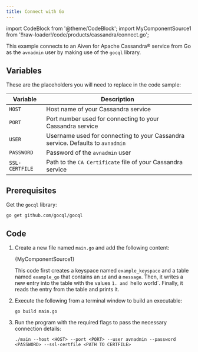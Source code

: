 ```yaml
---
title: Connect with Go
---
```


import CodeBlock from '@theme/CodeBlock';
import MyComponentSource1 from '!!raw-loader!/code/products/cassandra/connect.go';

This example connects to an Aiven for Apache Cassandra® service from Go
as the `avnadmin` user by making use of the `gocql` library.

## Variables

These are the placeholders you will need to replace in the code sample:

| Variable       | Description                                                                    |
| -------------- | ------------------------------------------------------------------------------ |
| `HOST`         | Host name of your Cassandra service                                            |
| `PORT`         | Port number used for connecting to your Cassandra service                      |
| `USER`         | Username used for connecting to your Cassandra service. Defaults to `avnadmin` |
| `PASSWORD`     | Password of the `avnadmin` user                                                |
| `SSL-CERTFILE` | Path to the `CA Certificate` file of your Cassandra service                    |


## Prerequisites

Get the `gocql` library:

```
go get github.com/gocql/gocql
```

## Code

1.  Create a new file named `main.go` and add the following content:

    <CodeBlock language='go'>{MyComponentSource1}</CodeBlock>

    This code first creates a keyspace named `example_keyspace` and a
    table named `example_go` that contains an `id` and a `message`.
    Then, it writes a new entry into the table with the values `1. and
    `hello world`. Finally, it reads the entry from the table and prints
    it.

1.  Execute the following from a terminal window to build an executable:

    ```
    go build main.go
    ```

1.  Run the program with the required flags to pass the necessary
    connection details:

    ```
    ./main --host <HOST> --port <PORT> --user avnadmin --password <PASSWORD> --ssl-certfile <PATH TO CERTFILE>
    ```

